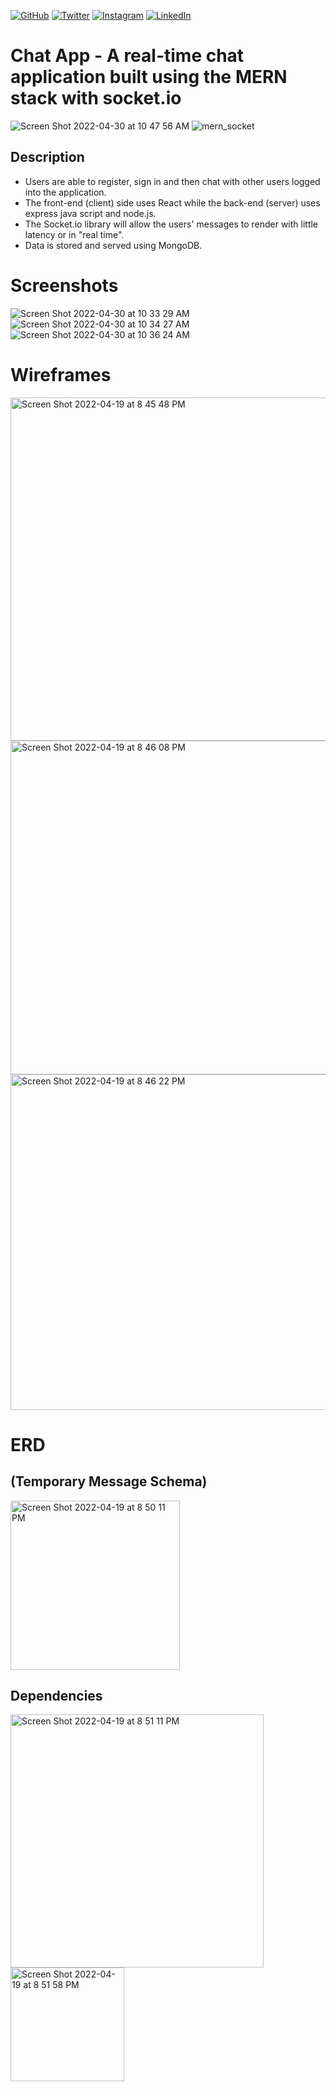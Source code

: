 [![GitHub](https://img.shields.io/badge/github-%23121011.svg?style=for-the-badge&logo=github&logoColor=white)](https://www.github.com/jackrobert0220)
[![Twitter](https://img.shields.io/badge/<Twitter>-%231DA1F2.svg?style=for-the-badge&logo=Twitter&logoColor=white)](https://www.twitter.com/jackglazzzer)
[![Instagram](https://img.shields.io/badge/<Instagram>-%23E4405F.svg?style=for-the-badge&logo=Instagram&logoColor=white)](https://www.instagram.com/jackglazzzer)
[![LinkedIn](https://img.shields.io/badge/linkedin-%230077B5.svg?style=for-the-badge&logo=linkedin&logoColor=white)](https://www.linkedin.com/in/jack-glazer)

# Chat App - A real-time chat application built using the MERN stack with socket.io

![Screen Shot 2022-04-30 at 10 47 56 AM](https://user-images.githubusercontent.com/91999893/166116851-4da933c3-57b8-4569-9e00-97157a095c71.jpeg)
![mern_socket](https://user-images.githubusercontent.com/91999893/166116881-d11ad35b-6f36-4330-8941-d9badaa726ac.png)

## Description

- Users are able to register, sign in and then chat with other users logged into the application.
- The front-end (client) side uses React while the back-end (server) uses express java script and node.js.
- The Socket.io library will allow the users' messages to render with little latency or in "real time".
- Data is stored and served using MongoDB.

# Screenshots
![Screen Shot 2022-04-30 at 10 33 29 AM](https://user-images.githubusercontent.com/91999893/166116990-f5735c5b-4989-43ed-a246-f105900afd64.png)
![Screen Shot 2022-04-30 at 10 34 27 AM](https://user-images.githubusercontent.com/91999893/166116994-4c4bafe1-6322-4ce0-9a84-c2c1ddb60e17.png)
![Screen Shot 2022-04-30 at 10 36 24 AM](https://user-images.githubusercontent.com/91999893/166116995-8e0e5ddc-d3be-46df-b96c-7c1c80a8d062.png)

# Wireframes
<img width="549" alt="Screen Shot 2022-04-19 at 8 45 48 PM" src="https://user-images.githubusercontent.com/91999893/164146258-8a9e1e4a-1c00-46db-be53-a57940ce539c.png">

<img width="534" alt="Screen Shot 2022-04-19 at 8 46 08 PM" src="https://user-images.githubusercontent.com/91999893/164146304-e679edd9-0700-4084-8994-60ce177f8384.png">

<img width="537" alt="Screen Shot 2022-04-19 at 8 46 22 PM" src="https://user-images.githubusercontent.com/91999893/164146332-9c676212-6563-4bdd-91d3-c3ad7e704cd6.png">

# ERD

## (Temporary Message Schema)
<img width="271" alt="Screen Shot 2022-04-19 at 8 50 11 PM" src="https://user-images.githubusercontent.com/91999893/164146755-3483068f-47fa-4c09-9d58-792b79cb5879.png">

## Dependencies
<img width="405" alt="Screen Shot 2022-04-19 at 8 51 11 PM" src="https://user-images.githubusercontent.com/91999893/164146807-831c82ec-d6b8-4f43-8c95-e206f5c22bb3.png">

<img width="182" alt="Screen Shot 2022-04-19 at 8 51 58 PM" src="https://user-images.githubusercontent.com/91999893/164146889-5e3dce3b-243e-4aad-bc04-f72f6b666c5e.png">

